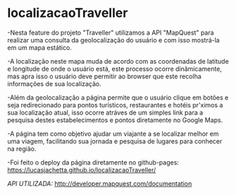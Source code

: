 # localizacaoTraveller

-Nesta feature do projeto "Traveller" utilizamos a API "MapQuest" para realizar uma consulta da geolocalização do usuário e com isso mostrá-la em um mapa estático.

-A localização neste mapa muda de acordo com as coordenadas de latitude e longitude de onde o usuário está, este processo ocorre dinâmicamente, mas apra isso o usuário deve permitir ao browser que este recolha informações de sua localização.

-Além da geolocalização a página permite que o usuário clique em botões e seja redirecionado para pontos turísticos, restaurantes e hotéis pr'ximos a sua localização atual, isso ocorre atráves de um simples link para a pesquisa destes estabelecimentos e pontos diretamente no Google Maps.

-A página tem como objetivo ajudar um viajante a se localizar melhor em uma viagem, facilitando sua jornada e pesquisa de lugares para conhecer na região.

-Foi feito o deploy da página diretamente no github-pages: https://lucasjachetta.github.io/localizacaoTraveller/

*API UTILIZADA:*
http://developer.mapquest.com/documentation
